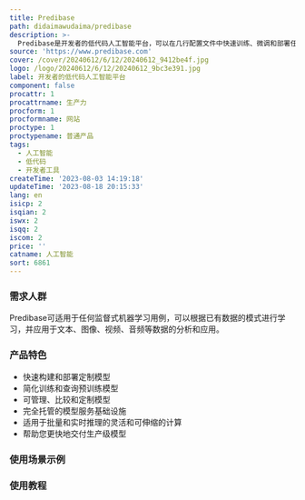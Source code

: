 ```yaml
---
title: Predibase
path: didaimawudaima/predibase
description: >-
  Predibase是开发者的低代码人工智能平台，可以在几行配置文件中快速训练、微调和部署任何模型，从线性回归到大型语言模型。它是第一个为开发者打造的低代码人工智能平台，通过使用您的数据和可扩展的基础设施，以及预先训练的模型，帮助您更快地交付价值。
source: 'https://www.predibase.com'
cover: /cover/20240612/6/12/20240612_9412be4f.jpg
logo: /logo/20240612/6/12/20240612_9bc3e391.jpg
label: 开发者的低代码人工智能平台
component: false
procattr: 1
procattrname: 生产力
procform: 1
procformname: 网站
proctype: 1
proctypename: 普通产品
tags:
  - 人工智能
  - 低代码
  - 开发者工具
createTime: '2023-08-03 14:19:18'
updateTime: '2023-08-18 20:15:33'
lang: en
isicp: 2
isqian: 2
iswx: 2
isqq: 2
iscom: 2
price: ''
catname: 人工智能
sort: 6861
---
```




### 需求人群
Predibase可适用于任何监督式机器学习用例，可以根据已有数据的模式进行学习，并应用于文本、图像、视频、音频等数据的分析和应用。

### 产品特色
- 快速构建和部署定制模型
- 简化训练和查询预训练模型
- 可管理、比较和定制模型
- 完全托管的模型服务基础设施
- 适用于批量和实时推理的灵活和可伸缩的计算
- 帮助您更快地交付生产级模型

### 使用场景示例


### 使用教程


  
